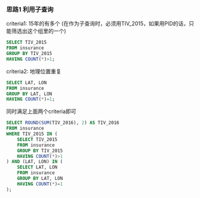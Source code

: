 ### 思路1 利用子查询

criteria1: 15年的有多个  (在作为子查询时，必须用TIV_2015，如果用PID的话，只能筛选出这个组里的一个)

```sql
SELECT TIV_2015 
FROM insurance
GROUP BY TIV_2015
HAVING COUNT(*)>1;
```

criteria2: 地理位置重复

```sql
SELECT LAT, LON
FROM insurance
GROUP BY LAT, LON
HAVING COUNT(*)=1;
```

同时满足上面两个criteria即可

```sql
SELECT ROUND(SUM(TIV_2016), 2) AS TIV_2016
FROM insurance
WHERE TIV_2015 IN (
    SELECT TIV_2015
    FROM insurance
    GROUP BY TIV_2015
    HAVING COUNT(*)>1
) AND (LAT, LON) IN (
    SELECT LAT, LON
    FROM insurance
    GROUP BY LAT, LON
    HAVING COUNT(*)=1
);
```
